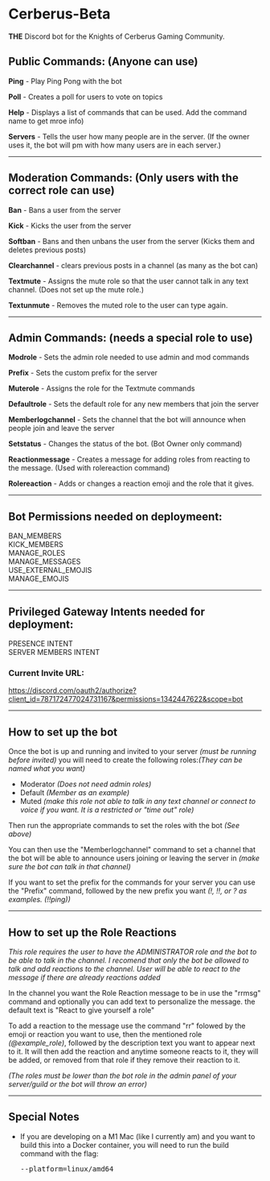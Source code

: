 # Cerberus-Beta
**THE** Discord bot for the Knights of Cerberus Gaming Community.

## Public Commands: (Anyone can use)
**Ping** - Play Ping Pong with the bot

**Poll** - Creates a poll for users to vote on topics

**Help** - Displays a list of commands that can be used. Add the command name to get mroe info)

**Servers** - Tells the user how many people are in the server. (If the owner uses it, the bot will pm with how many users are in each server.)

---

## Moderation Commands: (Only users with the correct role can use)
**Ban** - Bans a user from the server

**Kick** - Kicks the user from the server

**Softban** - Bans and then unbans the user from the server (Kicks them and deletes previous posts)

**Clearchannel** - clears previous posts in a channel (as many as the bot can)

**Textmute** - Assigns the mute role so that the user cannot talk in any text channel. (Does not set up the mute role.)

**Textunmute** - Removes the muted role to the user can type again. 

---

## Admin Commands: (needs a special role to use)
**Modrole** - Sets the admin role needed to use admin and mod commands

**Prefix** - Sets the custom prefix for the server

**Muterole** - Assigns the role for the Textmute commands

**Defaultrole** - Sets the default role for any new members that join the server

**Memberlogchannel** - Sets the channel that the bot will announce when people join and leave the server

**Setstatus** - Changes the status of the bot. (Bot Owner only command)

**Reactionmessage** - Creates a message for adding roles from reacting to the message. (Used with rolereaction command)

**Rolereaction** - Adds or changes a reaction emoji and the role that it gives. 

---

## Bot Permissions needed on deploymeent:
BAN_MEMBERS</br>
KICK_MEMBERS</br>
MANAGE_ROLES</br>
MANAGE_MESSAGES</br>
USE_EXTERNAL_EMOJIS</br>
MANAGE_EMOJIS

---

## Privileged Gateway Intents needed for deployment:
PRESENCE INTENT</br>
SERVER MEMBERS INTENT

### Current Invite URL:
https://discord.com/oauth2/authorize?client_id=787172477024731167&permissions=1342447622&scope=bot

---

## How to set up the bot

Once the bot is up and running and invited to your server *(must be running before invited)* you will need to create the following roles:*(They can be named what you want)*

 - Moderator *(Does not need admin roles)*
 - Default *(Member as an example)*
 - Muted *(make this role not able to talk in any text channel or connect to voice if you want. It is a restricted or "time out" role)*

Then run the appropriate commands to set the roles with the bot *(See above)*

You can then use the "Memberlogchannel" command to set a channel that the bot will be able to announce users joining or leaving the server in *(make sure the bot can talk in that channel)*

If you want to set the prefix for the commands for your server you can use the "Prefix" command, followed by the new prefix you want *(!, !!, or ? as examples. (!!ping))*

--- 

## How to set up the Role Reactions

*This role requires the user to have the ADMINISTRATOR role and the bot to be able to talk in the channel. I recomend that only the bot be allowed to talk and add reactions to the channel. User will be able to react to the message if there are already reactions added*

In the channel you want the Role Reaction message to be in use the "rrmsg" command and optionally you can add text to personalize the message. the default text is "React to give yourself a role"

To add a reaction to the message use the command "rr" folowed by the emoji or reaction you want to use, then the mentioned role *(@example_role)*, followed by the description text you want to appear next to it. It will then add the reaction and anytime someone reacts to it, they will be added, or removed from that role if they remove their reaction to it. 

*(The roles must be lower than the bot role in the admin panel of your server/guild or the bot will throw an error)*

---

## Special Notes

- If you are developing on a M1 Mac (like I currently am) and you want to build this into a Docker container, you will need to run the build command with the flag:<pre>--platform=linux/amd64</pre>
